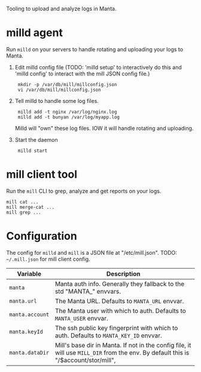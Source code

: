Tooling to upload and analyze logs in Manta.

# milld agent

Run `milld` on your servers to handle rotating and uploading your
logs to Manta.

1. Edit milld config file (TODO: 'milld setup' to interactively do this and
   'milld config' to interact with the mill JSON config file.)

        mkdir -p /var/db/mill/millconfig.json
        vi /var/db/mill/millconfig.json

2. Tell milld to handle some log files.

        milld add -t nginx /var/log/nginx.log
        milld add -t bunyan /var/log/myapp.log

   Milld will "own" these log files. IOW it will handle rotating and uploading.

3. Start the daemon

        milld start


# mill client tool

Run the `mill` CLI to grep, analyze and get reports on your logs.

    mill cat ...
    mill merge-cat ...
    mill grep ...


# Configuration

The config for `milld` and `mill` is a JSON file at "/etc/mill.json".
TODO: `~/.mill.json` for mill client config.

Variable        | Description
---             | ---
`manta`         | Manta auth info. Generally they fallback to the std "MANTA_" envvars.
`manta.url`     | The Manta URL. Defaults to `MANTA_URL` envvar.
`manta.account` | The Manta user with which to auth. Defaults to `MANTA_USER` envvar.
`manta.keyId`   | The ssh public key fingerprint with which to auth. Defaults to `MANTA_KEY_ID` envvar.
`manta.dataDir` | Mill's base dir in Manta. If not in the config file, it will use `MILL_DIR` from the env. By default this is "/$account/stor/mill",
